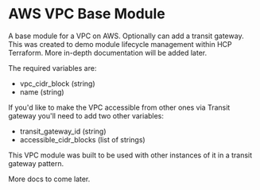 # AWS VPC Base Module

A base module for a VPC on AWS.  Optionally can add a transit gateway.  This was created to demo module lifecycle management within HCP Terraform.  More in-depth documentation will be added later.

The required variables are:

- vpc_cidr_block (string)
- name (string)

If you'd like to make the VPC accessible from other ones via Transit gateway you'll need to add two other variables:

- transit_gateway_id (string)
- accessible_cidr_blocks (list of strings)

This VPC module was built to be used with other instances of it in a transit gateway pattern.

More docs to come later.